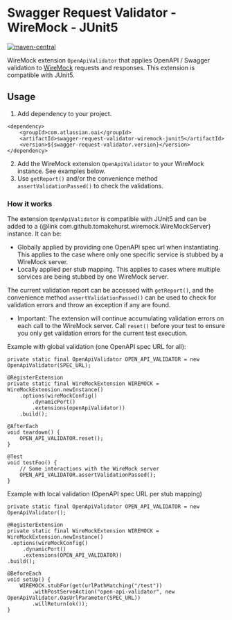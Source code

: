 # Swagger Request Validator - WireMock - JUnit5

[![maven-central](https://maven-badges.herokuapp.com/maven-central/com.atlassian.oai/swagger-request-validator-wiremock-juni5/badge.svg)](http://mvnrepository.com/artifact/com.atlassian.oai/swagger-request-validator-wiremock-junit5)

WireMock extension `OpenApiValidator` that applies OpenAPI / Swagger validation to [WireMock](http://wiremock.org/) requests and responses. This extension is compatible with JUnit5.

## Usage

1. Add dependency to your project.
```
<dependency>
    <groupId>com.atlassian.oai</groupId>
    <artifactId>swagger-request-validator-wiremock-junit5</artifactId>
    <version>${swagger-request-validator.version}</version>
</dependency>
```
2. Add the WireMock extension `OpenApiValidator` to your WireMock instance. See examples below.
3. Use `getReport()` and/or the convenience method `assertValidationPassed()` to check the validations.

### How it works

The extension `OpenApiValidator` is compatible with JUnit5 and can be added to a {@link com.github.tomakehurst.wiremock.WireMockServer} instance. It can be:
- Globally applied by providing one OpenAPI spec url when instantiating. This applies to the case where only one specific service is stubbed by a WireMock server.
- Locally applied per stub mapping. This applies to cases where multiple services are being stubbed by one WireMock server.

The current validation report can be accessed with `getReport()`, and the convenience method `assertValidationPassed()` can be used to check for validation errors and throw an exception if any are found.

- Important: The extension will continue accumulating validation errors on each call to the WireMock server.
Call `reset()` before your test to ensure you only get validation errors for the current test execution.

Example with global validation (one OpenAPI spec URL for all):
```
private static final OpenApiValidator OPEN_API_VALIDATOR = new OpenApiValidator(SPEC_URL);

@RegisterExtension
private static final WireMockExtension WIREMOCK = WireMockExtension.newInstance()
    .options(wireMockConfig()
        .dynamicPort()
        .extensions(openApiValidator))
    .build();

@AfterEach
void teardown() {
    OPEN_API_VALIDATOR.reset();
}

@Test
void testFoo() {
    // Some interactions with the WireMock server
    OPEN_API_VALIDATOR.assertValidationPassed();
}
```

Example with local validation (OpenAPI spec URL per stub mapping)
```
private static final OpenApiValidator OPEN_API_VALIDATOR = new OpenApiValidator();

@RegisterExtension
private static final WireMockExtension WIREMOCK = WireMockExtension.newInstance()
 .options(wireMockConfig()
     .dynamicPort()
     .extensions(OPEN_API_VALIDATOR))
.build();

@BeforeEach
void setUp() {
    WIREMOCK.stubFor(get(urlPathMatching("/test"))
        .withPostServeAction("open-api-validator", new OpenApiValidator.OasUrlParameter(SPEC_URL))
        .willReturn(ok());
}
```

